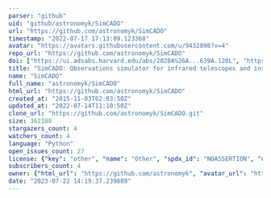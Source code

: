 ```yaml
---
parser: "github"
uid: "github/astronomyk/SimCADO"
url: "https://github.com/astronomyk/SimCADO"
timestamp: "2022-07-17 17:13:09.123368"
avatar: "https://avatars.githubusercontent.com/u/9432898?v=4"
repo_url: "https://github.com/astronomyk/SimCADO"
doi: ["https://ui.adsabs.harvard.edu/abs/2020A%26A...639A.120L", "https://ui.adsabs.harvard.edu/abs/2016SPIE.9911E..24L", "https://ui.adsabs.harvard.edu/abs/2020ascl.soft12018L/abstract"]
title: "SimCADO: Observations simulator for infrared telescopes and instruments"
name: "SimCADO"
full_name: "astronomyk/SimCADO"
html_url: "https://github.com/astronomyk/SimCADO"
created_at: "2015-11-03T02:03:50Z"
updated_at: "2022-07-14T11:10:50Z"
clone_url: "https://github.com/astronomyk/SimCADO.git"
size: 362188
stargazers_count: 4
watchers_count: 4
language: "Python"
open_issues_count: 27
license: {"key": "other", "name": "Other", "spdx_id": "NOASSERTION", "url": null, "node_id": "MDc6TGljZW5zZTA="}
subscribers_count: 4
owner: {"html_url": "https://github.com/astronomyk", "avatar_url": "https://avatars.githubusercontent.com/u/9432898?v=4", "login": "astronomyk", "type": "User"}
date: "2023-07-22 14:19:37.239889"
---
```

